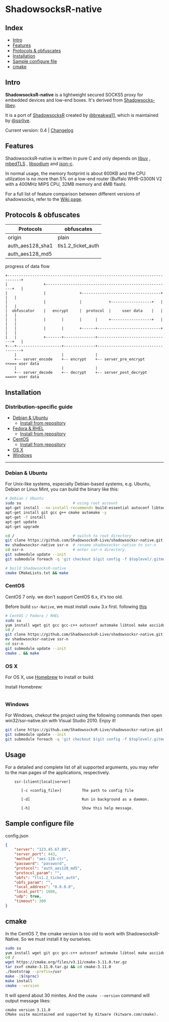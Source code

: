 # ShadowsocksR-native

## Index

- [Intro](#intro)
- [Features](#features)
- [Protocols & obfuscates](#protocols--obfuscates)
- [Installation](#installation)
- [Sample configure file](#sample-configure-file)
- [cmake](#cmake)


## Intro

**ShadowsocksR-native** is a lightweight secured SOCKS5 proxy for embedded devices and low-end boxes.
It's derived from [Shadowsocks-libev](http://shadowsocks.org).

It is a port of [ShadowsocksR](https://github.com/breakwa11)
created by [@breakwa11](https://github.com/breakwa11), 
which is maintained by [@ssrlive](https://github.com/ssrlive).

Current version: 0.4 | [Changelog](debian/changelog)

## Features

ShadowsocksR-native is written in pure C and only depends on
[libuv](https://github.com/libuv/libuv) ,
[mbedTLS](https://github.com/ARMmbed/mbedtls) , 
[libsodium](https://github.com/jedisct1/libsodium) and
[json-c](https://github.com/json-c/json-c).

In normal usage, the memory footprint is about 600KB and the CPU utilization is
no more than 5% on a low-end router (Buffalo WHR-G300N V2 with a 400MHz MIPS CPU,
32MB memory and 4MB flash).

For a full list of feature comparison between different versions of shadowsocks,
refer to the [Wiki page](https://github.com/shadowsocksr-live/shadowsocksr-native/wiki/).

## Protocols & obfuscates

| Protocols | obfuscates | 
| --------- | ---------- | 
| origin | plain |
| auth_aes128_sha1 | tls1.2_ticket_auth |
| auth_aes128_md5 |    |

progress of data flow
```
+----------------------------------------------------------------------------+
|                +-------------------------------------------------------+   |
|                |               +-----------------------------------+   |   |
|                |               |            +------------------+   |   |   |
|  obfuscator    |   encrypt     |  protocol  |     user data    |   |   |   |
|   |            |       |       |      |     +------------------+   |   |   |
|   |            |       |       +------+----------------------------+   |   |
|   |            +-------+--------------+--------------------------------+   |
+---+--------------------+--------------+------------------------------------+
    |                    |              |
    +-- server_encode    +-- encrypt    +-- server_pre_encrypt       <<=== user data
    |                    |              |  
    +-- server_decode    +-- decrypt    +-- server_post_decrypt      ===>> user data
```

## Installation

### Distribution-specific guide

- [Debian & Ubuntu](#debian--ubuntu)
    + [Install from repository](#debian--ubuntu)
- [Fedora & RHEL](#fedora--rhel)
    + [Install from repository](#centos)
- [CentOS](#centos)
    + [Install from repository](#centos)
- [OS X](#os-x)
- [Windows](#windows)

* * *

### Debian & Ubuntu

For Unix-like systems, especially Debian-based systems,
e.g. Ubuntu, Debian or Linux Mint, you can build the binary like this:

```bash
# Debian / Ubuntu
sudo su                       # using root account
apt-get install --no-install-recommends build-essential autoconf libtool asciidoc xmlto -y
apt-get install git gcc g++ cmake automake -y
apt-get -f install
apt-get update
apt-get upgrade

cd /                          # switch to root directory
git clone https://github.com/ShadowsocksR-Live/shadowsocksr-native.git
mv shadowsocksr-native ssr-n  # rename shadowsocksr-native to ssr-n
cd ssr-n                      # enter ssr-n directory. 
git submodule update --init
git submodule foreach -q 'git checkout $(git config -f $toplevel/.gitmodules submodule.$name.branch || echo master)'

# build ShadowsocksR-native
cmake CMakeLists.txt && make
```

### CentOS

CentOS 7 only. we don't support CentOS 6.x, it's too old.

Before build `ssr-Native`, we must install `cmake` 3.x first. following [this](#cmake) 

```bash
# CentOS / Fedora / RHEL
sudo su
yum install wget git gcc gcc-c++ autoconf automake libtool make asciidoc xmlto cmake -y
cd /
git clone https://github.com/ShadowsocksR-Live/shadowsocksr-native.git
mv shadowsocksr-native ssr-n
cd ssr-n
git submodule update --init
cmake . && make
```

### OS X

For OS X, use [Homebrew](http://brew.sh) to install or build.

Install Homebrew:

```bash

```

### Windows

For Windows, chekout the project using the following commands then open win32/ssr-native.sln with Visual Studio 2010. Enjoy it!

```bash
git clone https://github.com/ShadowsocksR-Live/shadowsocksr-native.git 
git submodule update --init
git submodule foreach -q 'git checkout $(git config -f $toplevel/.gitmodules submodule.$name.branch || echo master)'
```

## Usage

For a detailed and complete list of all supported arguments, you may refer to the
man pages of the applications, respectively.

```
    ssr-[client|local|server]

       [-c <config_file>]         The path to config file

       [-d]                       Run in background as a daemon.

       [-h]                       Show this help message.
```

## Sample configure file
config.json
```json
{
    "server": "123.45.67.89",
    "server_port": 443,
    "method": "aes-128-ctr",
    "password": "password",
    "protocol": "auth_aes128_md5",
    "protocol_param": "",
    "obfs": "tls1.2_ticket_auth",
    "obfs_param": "",
    "local_address": "0.0.0.0",
    "local_port": 1080,
    "udp": true,
    "timeout": 300
}
```


## cmake

In the CentOS 7, the cmake version is too old to work with ShadowsocksR-Native. 
So we must install it by ourselves.

```bash
sudo su
yum install wget git gcc gcc-c++ autoconf automake libtool make asciidoc xmlto cmake -y
cd /
wget https://cmake.org/files/v3.11/cmake-3.11.0.tar.gz
tar zxvf cmake-3.11.0.tar.gz && cd cmake-3.11.0
./bootstrap --prefix=/usr
make -j$(nproc)
make install
cmake --version
```

It will spend about 30 minites. And the `cmake --version` command will output message likes:
```
cmake version 3.11.0
CMake suite maintained and supported by Kitware (kitware.com/cmake).
```
